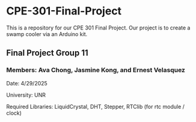 # CPE-301-Final-Project
This is a repository for our CPE 301 Final Project. Our project is to create a swamp cooler via an Arduino kit.
## Final Project Group 11
### Members: Ava Chong, Jasmine Kong, and Ernest Velasquez
Date: 4/29/2025

University: UNR
  
Required Libraries: LiquidCrystal, DHT, Stepper, RTClib (for rtc module / clock)
